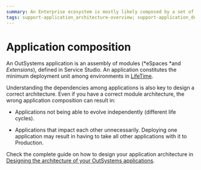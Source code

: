```yaml
---
summary: An Enterprise ecosystem is mostly likely composed by a set of OutSystems applications. It is crucial that dependencies between them are correctly addressed.
tags: support-application_architecture-overview; support-application_development; support-development; support-Front_end_Development; support-Infrastuture_Architecture
---
```


# Application composition

An OutSystems application is an assembly of modules (*eSpaces *and *Extensions*), defined in Service Studio. An application constitutes the minimum deployment unit among environments in [LifeTime](https://success.outsystems.com/Documentation/11/Managing_the_Applications_Lifecycle).

Understanding the dependencies among applications is also key to design a correct architecture. Even if you have a correct module architecture, the wrong application composition can result in:

* Applications not being able to evolve independently (different life cycles).

* Applications that impact each other unnecessarily. Deploying one application may result in having to take all other applications with it to Production.

Check the complete guide on how to design your application architecture in [Designing the architecture of your OutSystems applications](../intro.md).
